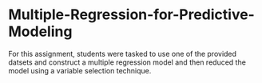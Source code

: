 # Multiple-Regression-for-Predictive-Modeling


For this assignment, students were tasked to use one of the provided datsets and construct a multiple regression model and then reduced the model using a variable selection technique.
